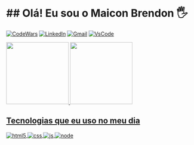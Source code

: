 <h1>## Olá! Eu sou o Maicon Brendon 🖐️</h1>

[![CodeWars](https://img.shields.io/badge/Codewars-B1361E?style=for-the-badge&logo=Codewars&logoColor=white)](https://www.codewars.com/users/maiconbre)
[![Linkedln](https://img.shields.io/badge/LinkedIn-0077B5?style=for-the-badge&logo=linkedin&logoColor=white)](https://www.linkedin.com/in/maiconbre)
[![Gmail](https://img.shields.io/badge/Gmail-D14836?style=for-the-badge&logo=gmail&logoColor=white)](mailto:maiconbre27@gmail.com)
[![VsCode](https://img.shields.io/badge/Made%20for-VSCode-1f425f.svg)]()


  <a href="https://github.com/maiconbre">
  <img height="167em" src="https://github-readme-stats.vercel.app/api?username=maiconbre&show_icons=true&theme=merko&include_all_commits=true&count_private=true"/>
  <img height="167em" src="https://github-readme-stats.vercel.app/api/top-langs/?username=maiconbre&layout=compact&langs_count=7&theme=merko"/>


## Tecnologias que eu uso no meu dia

<div style="display: inline_block">
  <img align="center" alt="html5" src="https://img.shields.io/badge/HTML5-E34F26?style=for-the-badge&logo=html5&logoColor=white" />
  <img align="center" alt="css" src="https://img.shields.io/badge/CSS3-1572B6?style=for-the-badge&logo=css3&logoColor=white" />
  <img align="center" alt="js" src="https://img.shields.io/badge/JavaScript-F7DF1E?style=for-the-badge&logo=javascript&logoColor=black" />
  <img align="center" alt="node" src="https://img.shields.io/badge/Node.js-43853D?style=for-the-badge&logo=node.js&logoColor=white" />
</div><br/>
